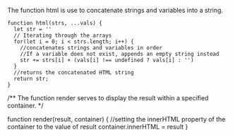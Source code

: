 [lit-html 1 - tagged templates]:(https://bigfrontend.dev/problem/lit-html-1-tagged-templates)

The function html is use to concatenate strings and variables into a string.

```
function html(strs, ...vals) {
  let str = ''
  // Iterating through the arrays 
  for(let i = 0; i < strs.length; i++) {
    //concatenates strings and variables in order
    //If a variable does not exist, appends an empty string instead
    str += strs[i] + (vals[i] !== undefined ? vals[i] : '')
  }
  //returns the concatenated HTML string
  return str;
}
```
/**
The function render serves to display the result within a specified container. 
*/
  
function render(result, container) {
  //setting the innerHTML property of the container to the value of result
  container.innerHTML = result
}
